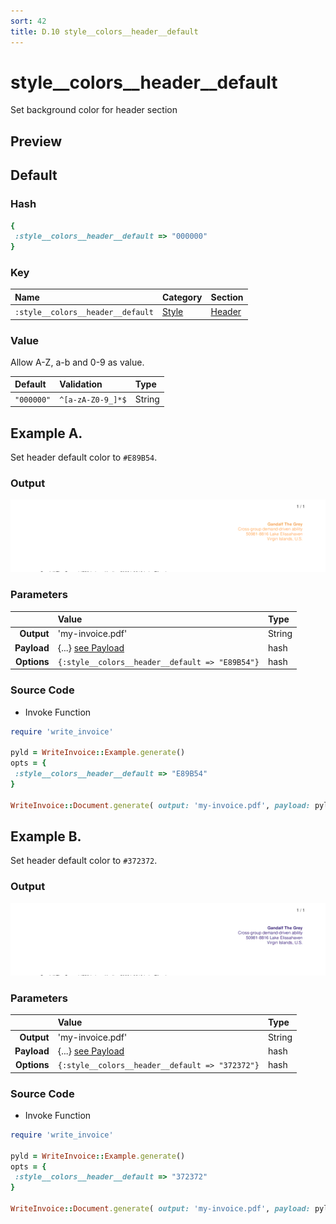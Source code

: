 ```yaml
---
sort: 42
title: D.10 style__colors__header__default
---
```

# style__colors__header__default

Set background color for header section


## Preview

<div >
    <canvas id='canvas' search=':style__colors__header__default' palette='option_detail'></canvas>
</div>
<script src="../assets/js/marker.js"></script>  

 
## Default

### Hash

```ruby
{
 :style__colors__header__default => "000000"
} 
```

### Key

| **Name** | **Category** | **Section** |
| :--- | :--- | :--- |
| ```:style__colors__header__default``` |  [Style](./#style) | [Header](/sections/header) |

### Value

Allow A-Z, a-b and 0-9 as value.

| **Default**| **Validation**| **Type** |
| :--- | :--- | :--- |
| ```"000000"``` | ```^[a-zA-Z0-9_]*$``` | String |

## Example A.

Set header default color to `#E89B54`.

### Output

<img src="../assets/images/options/style__colors__header__default--a.png">



### Parameters

| | **Value** | **Type** |
|------:|:------|:------|
| **Output** | 'my-invoice.pdf' | String |
| **Payload** | {...} [see Payload](../payload) | hash |
| **Options** | ```{:style__colors__header__default => "E89B54"}``` | hash |


### Source Code

* Invoke Function

```ruby
require 'write_invoice'
 
pyld = WriteInvoice::Example.generate()
opts = {
 :style__colors__header__default => "E89B54"
}
 
WriteInvoice::Document.generate( output: 'my-invoice.pdf', payload: pyld, options: opts )

```

## Example B.

Set header default color to `#372372`.

### Output

<img src="../assets/images/options/style__colors__header__default--b.png">



### Parameters

| | **Value** | **Type** |
|------:|:------|:------|
| **Output** | 'my-invoice.pdf' | String |
| **Payload** | {...} [see Payload](../payload) | hash |
| **Options** | ```{:style__colors__header__default => "372372"}``` | hash |


### Source Code

* Invoke Function

```ruby
require 'write_invoice'
 
pyld = WriteInvoice::Example.generate()
opts = {
 :style__colors__header__default => "372372"
}
 
WriteInvoice::Document.generate( output: 'my-invoice.pdf', payload: pyld, options: opts )

```

